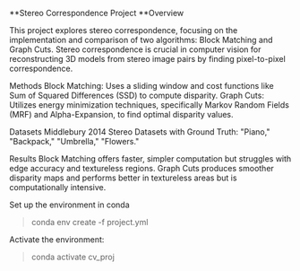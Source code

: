 **Stereo Correspondence Project
**Overview

This project explores stereo correspondence, focusing on the implementation and comparison of two algorithms: Block Matching and Graph Cuts. Stereo correspondence is crucial in computer vision for reconstructing 3D models from stereo image pairs by finding pixel-to-pixel correspondence.

Methods
Block Matching: Uses a sliding window and cost functions like Sum of Squared Differences (SSD) to compute disparity.
Graph Cuts: Utilizes energy minimization techniques, specifically Markov Random Fields (MRF) and Alpha-Expansion, to find optimal disparity values.

Datasets
Middlebury 2014 Stereo Datasets with Ground Truth: "Piano," "Backpack," "Umbrella," "Flowers."

Results
Block Matching offers faster, simpler computation but struggles with edge accuracy and textureless regions.
Graph Cuts produces smoother disparity maps and performs better in textureless areas but is computationally intensive.


Set up the environment in conda
> conda env create -f project.yml

Activate the environment:
> conda activate cv_proj
